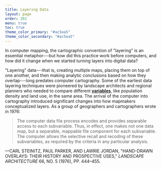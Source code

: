 ```yaml
---
title: Layering Data
layout: page
order: 201
menu: true
toc: true
theme_color_primary: "#ac5ea5"
theme_color_secondary: "#ac5ea5"
---
```


<span class="body-large">In computer mapping, the cartographic convention of "layering" is an essential metaphor---but how did this practice work before computers, and how did it change when we started turning layers into digital data?</span>

"Layering" data---that is, creating multiple maps, placing them on top of one another, and then making analytic conclusions based on how they overlap---long predates computer cartography. Some of the earliest data layering techniques were pioneered by landscape architects and regional planners who needed to compare different **<a class="gloss" target="blank" href="../../glossary/">variables</a>**, like population density and land use, in the same area. The arrival of the computer into cartography introduced significant changes into how mapmakers conceptualized layers. As a group of geographers and cartographers wrote in 1976:

> The computer data file process encodes and provides separable access to each subvariable. Thus, in effect, one makes not one data map, but a separable, mappable file component for each subvariable. The computer allows the selective recall and recoding of these subvariables, as required by the criteria in any particular analysis.

<div class="container pullquote-citation">—CARL STEINITZ, PAUL PARKER, AND LAWRIE JORDAN, "HAND-DRAWN OVERLAYS: THEIR HISTORY AND PROSPECTIVE USES," <i>LANDSCAPE ARCHITECTURE</i> 66, NO. 5 (1976), PP. 444–455.</div>